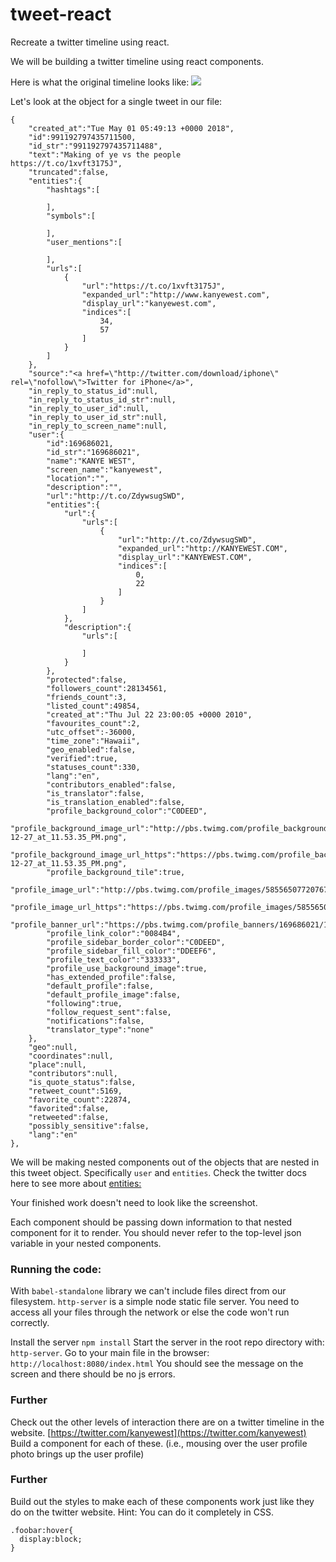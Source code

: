 # tweet-react

Recreate a twitter timeline using react.

We will be building a twitter timeline using react components.

Here is what the original timeline looks like:
![](twitter.png)

Let's look at the object for a single tweet in our file:
```
{
    "created_at":"Tue May 01 05:49:13 +0000 2018",
    "id":991192797435711500,
    "id_str":"991192797435711488",
    "text":"Making of ye vs the people        https://t.co/1xvft3175J",
    "truncated":false,
    "entities":{  
        "hashtags":[  

        ],
        "symbols":[  

        ],
        "user_mentions":[  

        ],
        "urls":[  
            {  
                "url":"https://t.co/1xvft3175J",
                "expanded_url":"http://www.kanyewest.com",
                "display_url":"kanyewest.com",
                "indices":[  
                    34,
                    57
                ]
            }
        ]
    },
    "source":"<a href=\"http://twitter.com/download/iphone\" rel=\"nofollow\">Twitter for iPhone</a>",
    "in_reply_to_status_id":null,
    "in_reply_to_status_id_str":null,
    "in_reply_to_user_id":null,
    "in_reply_to_user_id_str":null,
    "in_reply_to_screen_name":null,
    "user":{  
        "id":169686021,
        "id_str":"169686021",
        "name":"KANYE WEST",
        "screen_name":"kanyewest",
        "location":"",
        "description":"",
        "url":"http://t.co/ZdywsugSWD",
        "entities":{  
            "url":{  
                "urls":[  
                    {  
                        "url":"http://t.co/ZdywsugSWD",
                        "expanded_url":"http://KANYEWEST.COM",
                        "display_url":"KANYEWEST.COM",
                        "indices":[  
                            0,
                            22
                        ]
                    }
                ]
            },
            "description":{  
                "urls":[  

                ]
            }
        },
        "protected":false,
        "followers_count":28134561,
        "friends_count":3,
        "listed_count":49854,
        "created_at":"Thu Jul 22 23:00:05 +0000 2010",
        "favourites_count":2,
        "utc_offset":-36000,
        "time_zone":"Hawaii",
        "geo_enabled":false,
        "verified":true,
        "statuses_count":330,
        "lang":"en",
        "contributors_enabled":false,
        "is_translator":false,
        "is_translation_enabled":false,
        "profile_background_color":"C0DEED",
        "profile_background_image_url":"http://pbs.twimg.com/profile_background_images/390200267/Screen_Shot_2011-12-27_at_11.53.35_PM.png",
        "profile_background_image_url_https":"https://pbs.twimg.com/profile_background_images/390200267/Screen_Shot_2011-12-27_at_11.53.35_PM.png",
        "profile_background_tile":true,
        "profile_image_url":"http://pbs.twimg.com/profile_images/585565077207678977/N_eNSBXi_normal.jpg",
        "profile_image_url_https":"https://pbs.twimg.com/profile_images/585565077207678977/N_eNSBXi_normal.jpg",
        "profile_banner_url":"https://pbs.twimg.com/profile_banners/169686021/1428444619",
        "profile_link_color":"0084B4",
        "profile_sidebar_border_color":"C0DEED",
        "profile_sidebar_fill_color":"DDEEF6",
        "profile_text_color":"333333",
        "profile_use_background_image":true,
        "has_extended_profile":false,
        "default_profile":false,
        "default_profile_image":false,
        "following":true,
        "follow_request_sent":false,
        "notifications":false,
        "translator_type":"none"
    },
    "geo":null,
    "coordinates":null,
    "place":null,
    "contributors":null,
    "is_quote_status":false,
    "retweet_count":5169,
    "favorite_count":22874,
    "favorited":false,
    "retweeted":false,
    "possibly_sensitive":false,
    "lang":"en"
},
```

We will be making nested components out of the objects that are nested in this tweet object.
Specifically `user` and `entities`. Check the twitter docs here to see more about [entities:](https://developer.twitter.com/en/docs/tweets/data-dictionary/overview/entities-object)

Your finished work doesn't need to look like the screenshot.

Each component should be passing down information to that nested component for it to render. You should never refer to the top-level json variable in your nested components.

### Running the code:
With `babel-standalone` library we can't include files direct from our filesystem. `http-server` is a simple node static file server. You need to access all your files through the network or else the code won't run correctly.

Install the server `npm install`
Start the server in the root repo directory with: `http-server`.
Go to your main file in the browser: `http://localhost:8080/index.html`
You should see the message on the screen and there should be no js errors.

### Further
Check out the other levels of interaction there are on a twitter timeline in the website. [https://twitter.com/kanyewest](https://twitter.com/kanyewest) Build a component for each of these. (i.e., mousing over the user profile photo brings up the user profile)

### Further
Build out the styles to make each of these components work just like they do on the twitter website.
Hint: You can do it completely in CSS.
```
.foobar:hover{
  display:block;
}
```